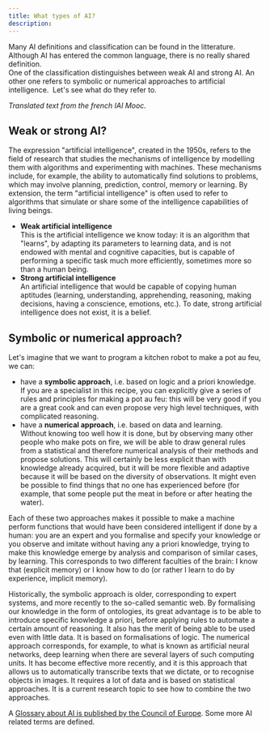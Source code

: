 ```yaml
---
title: What types of AI?
description:
---
```



Many AI definitions and classification can be found in the litterature. Although AI has entered the common language, there is no really shared definition.  
One of the classification distinguishes between weak AI and strong AI. An other one refers to symbolic or numerical approaches to artificial intelligence.  Let's see what do they refer to.

_Translated text from the french IAI Mooc._

Weak or strong AI?
------------------

The expression "artificial intelligence", created in the 1950s, refers to the field of research that studies the mechanisms of intelligence by modelling them with algorithms and experimenting with machines. These mechanisms include, for example, the ability to automatically find solutions to problems, which may involve planning, prediction, control, memory or learning. By extension, the term "artificial intelligence" is often used to refer to algorithms that simulate or share some of the intelligence capabilities of living beings.

*   **Weak artificial intelligence**  
    This is the artificial intelligence we know today: it is an algorithm that "learns", by adapting its parameters to learning data, and is not endowed with mental and cognitive capacities, but is capable of performing a specific task much more efficiently, sometimes more so than a human being.
*   **Strong artificial intelligence**  
    An artificial intelligence that would be capable of copying human aptitudes (learning, understanding, apprehending, reasoning, making decisions, having a conscience, emotions, etc.). To date, strong artificial intelligence does not exist, it is a belief.

Symbolic or numerical approach?
-------------------------------

Let's imagine that we want to program a kitchen robot to make a pot au feu, we can:

*   have a **symbolic approach**, i.e. based on logic and a priori knowledge.  
    If you are a specialist in this recipe, you can explicitly give a series of rules and principles for making a pot au feu: this will be very good if you are a great cook and can even propose very high level techniques, with complicated reasoning.
*   have a **numerical approach**, i.e. based on data and learning.  
    Without knowing too well how it is done, but by observing many other people who make pots on fire, we will be able to draw general rules from a statistical and therefore numerical analysis of their methods and propose solutions. This will certainly be less explicit than with knowledge already acquired, but it will be more flexible and adaptive because it will be based on the diversity of observations. It might even be possible to find things that no one has experienced before (for example, that some people put the meat in before or after heating the water).

Each of these two approaches makes it possible to make a machine perform functions that would have been considered intelligent if done by a human: you are an expert and you formalise and specify your knowledge or you observe and imitate without having any a priori knowledge, trying to make this knowledge emerge by analysis and comparison of similar cases, by learning. This corresponds to two different faculties of the brain: I know that (explicit memory) or I know how to do (or rather I learn to do by experience, implicit memory).  

Historically, the symbolic approach is older, corresponding to expert systems, and more recently to the so-called semantic web. By formalising our knowledge in the form of ontologies, its great advantage is to be able to introduce specific knowledge a priori, before applying rules to automate a certain amount of reasoning. It also has the merit of being able to be used even with little data. It is based on formalisations of logic. The numerical approach corresponds, for example, to what is known as artificial neural networks, deep learning when there are several layers of such computing units. It has become effective more recently, and it is this approach that allows us to automatically transcribe texts that we dictate, or to recognise objects in images. It requires a lot of data and is based on statistical approaches. It is a current research topic to see how to combine the two approaches.  


A [Glossary about AI is published by the Council of Europe](https://www.coe.int/en/web/artificial-intelligence/glossary). Some more AI related terms are defined.
